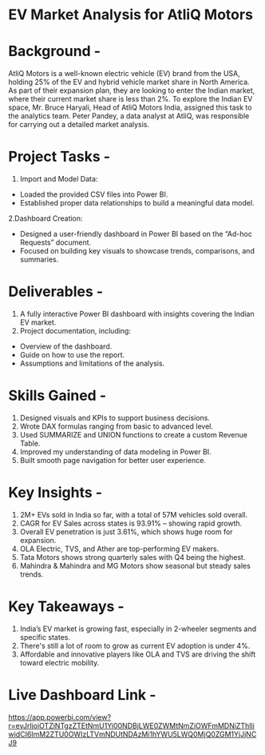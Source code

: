 # EV Market Analysis for AtliQ Motors

# Background -
AtliQ Motors is a well-known electric vehicle (EV) brand from the USA, holding 25% of the EV and hybrid vehicle market share in North America. As part of their expansion plan, they are looking to enter the Indian market, where their current market share is less than 2%. To explore the Indian EV space, Mr. Bruce Haryali, Head of AtliQ Motors India, assigned this task to the analytics team. Peter Pandey, a data analyst at AtliQ, was responsible for carrying out a detailed market analysis.

# Project Tasks - 

1. Import and Model Data:
  - Loaded the provided CSV files into Power BI.
  - Established proper data relationships to build a meaningful data model.

2.Dashboard Creation:
  -  Designed a user-friendly dashboard in Power BI based on the “Ad-hoc Requests” document.
  - Focused on building key visuals to showcase trends, comparisons, and summaries.

# Deliverables - 

1. A fully interactive Power BI dashboard with insights covering the Indian EV market.
2. Project documentation, including:
 - Overview of the dashboard.
 - Guide on how to use the report.
 - Assumptions and limitations of the analysis.

# Skills Gained -

1. Designed visuals and KPIs to support business decisions.
2. Wrote DAX formulas ranging from basic to advanced level.
3. Used SUMMARIZE and UNION functions to create a custom Revenue Table.
4. Improved my understanding of data modeling in Power BI.
5. Built smooth page navigation for better user experience.

# Key Insights - 

1. 2M+ EVs sold in India so far, with a total of 57M vehicles sold overall.
2. CAGR for EV Sales across states is 93.91% – showing rapid growth.
3. Overall EV penetration is just 3.61%, which shows huge room for expansion.
4. OLA Electric, TVS, and Ather are top-performing EV makers.
5. Tata Motors shows strong quarterly sales with Q4 being the highest.
6. Mahindra & Mahindra and MG Motors show seasonal but steady sales trends.

#  Key Takeaways - 

1. India’s EV market is growing fast, especially in 2-wheeler segments and specific states.
2. There's still a lot of room to grow as current EV adoption is under 4%.
3. Affordable and innovative players like OLA and TVS are driving the shift toward electric mobility.

# Live Dashboard Link - 

https://app.powerbi.com/view?r=eyJrIjoiOTZiNTgzZTEtNmU1Yi00NDBjLWE0ZWMtNmZiOWFmMDNiZThlIiwidCI6ImM2ZTU0OWIzLTVmNDUtNDAzMi1hYWU5LWQ0MjQ0ZGM1YjJjNCJ9




  

